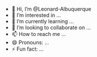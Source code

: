 - 👋 Hi, I’m @Leonard-Albuquerque
- 👀 I’m interested in ...
- 🌱 I’m currently learning ...
- 💞️ I’m looking to collaborate on ...
- 📫 How to reach me ...
- 😄 Pronouns: ...
- ⚡ Fun fact: ...

<!---
Leonard-Albuquerque/Leonard-Albuquerque is a ✨ special ✨ repository because its `README.md` (this file) appears on your GitHub profile.
You can click the Preview link to take a look at your changes.
--->
